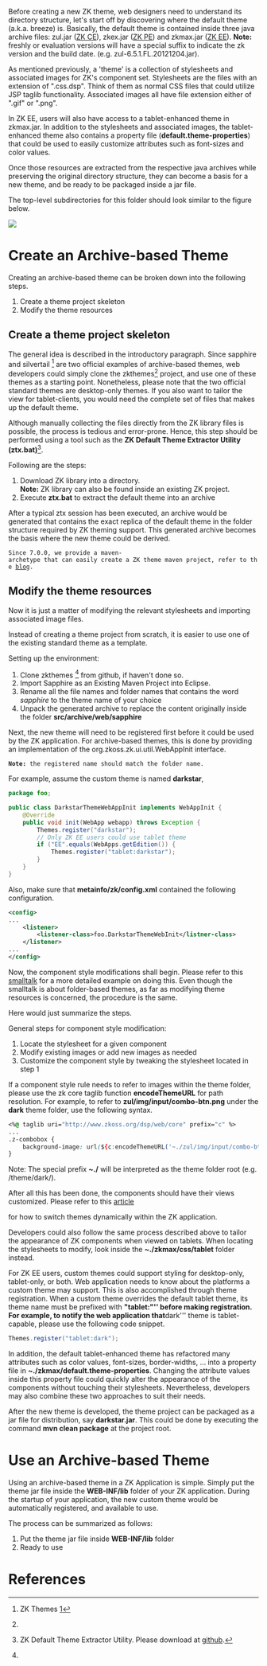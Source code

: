 

Before creating a new ZK theme, web designers need to understand its
directory structure, let's start off by discovering where the default
theme (a.k.a. breeze) is. Basically, the default theme is contained
inside three java archive files: zul.jar ([ZK
CE](http://www.zkoss.org/product/edition.dsp)), zkex.jar ([ZK
PE](http://www.zkoss.org/product/edition.dsp)) and zkmax.jar ([ZK
EE](http://www.zkoss.org/product/edition.dsp)). **Note:** freshly or
evaluation versions will have a special suffix to indicate the zk
version and the build date. (e.g. zul-6.5.1.FL.20121204.jar).

As mentioned previously, a 'theme' is a collection of stylesheets and
associated images for ZK's component set. Stylesheets are the files with
an extension of ".css.dsp". Think of them as normal CSS files that could
utilize JSP taglib functionality. Associated images all have file
extension either of ".gif" or ".png".

In ZK EE, users will also have access to a tablet-enhanced theme in
zkmax.jar. In addition to the stylesheets and associated images, the
tablet-enhanced theme also contains a property file
(**default.theme-properties**) that could be used to easily customize
attributes such as font-sizes and color values.

Once those resources are extracted from the respective java archives
while preserving the original directory structure, they can become a
basis for a new theme, and be ready to be packaged inside a jar file.

The top-level subdirectories for this folder should look similar to the
figure below.

![](/zk_dev_ref/images/theme_skeleton.png)

# Create an Archive-based Theme

Creating an archive-based theme can be broken down into the following
steps.

1.  Create a theme project skeleton
2.  Modify the theme resources

## Create a theme project skeleton

The general idea is described in the introductory paragraph. Since
sapphire and silvertail [^1] are two official examples of archive-based
themes, web developers could simply clone the zkthemes[^2] project, and
use one of these themes as a starting point. Nonetheless, please note
that the two official standard themes are desktop-only themes. If you
also want to tailor the view for tablet-clients, you would need the
complete set of files that makes up the default theme.

Although manually collecting the files directly from the ZK library
files is possible, the process is tedious and error-prone. Hence, this
step should be performed using a tool such as the **ZK Default Theme
Extractor Utility (ztx.bat)**[^3].

Following are the steps:

1.  Download ZK library into a directory.  
    **Note:** ZK library can also be found inside an existing ZK
    project.
2.  Execute **ztx.bat** to extract the default theme into an archive

After a typical ztx session has been executed, an archive would be
generated that contains the exact replica of the default theme in the
folder structure required by ZK theming support. This generated archive
becomes the basis where the new theme could be derived.

`Since 7.0.0, we provide a maven-archetype that can easily create a ZK theme maven project, refer to the `[`blog`](http://blog.zkoss.org/index.php/2013/09/17/zk7-create-a-new-a-theme-project/)`.`

## Modify the theme resources

Now it is just a matter of modifying the relevant stylesheets and
importing associated image files.

Instead of creating a theme project from scratch, it is easier to use
one of the existing standard theme as a template.

Setting up the environment:

1.  Clone zkthemes [^4] from github, if haven't done so.
2.  Import Sapphire as an Existing Maven Project into Eclipse.
3.  Rename all the file names and folder names that contains the word
    *sapphire* to the theme name of your choice
4.  Unpack the generated archive to replace the content originally
    inside the folder **src/archive/web/sapphire**

Next, the new theme will need to be registered first before it could be
used by the ZK application. For archive-based themes, this is done by
providing an implementation of the
<javadoc type="interface">org.zkoss.zk.ui.util.WebAppInit</javadoc>
interface.

**`Note:`**` the registered name should match the folder name.`

For example, assume the custom theme is named **darkstar**,

``` java
package foo;

public class DarkstarThemeWebAppInit implements WebAppInit {
    @Override
    public void init(WebApp webapp) throws Exception {
        Themes.register("darkstar");
        // Only ZK EE users could use tablet theme
        if ("EE".equals(WebApps.getEdition()) {
            Themes.register("tablet:darkstar");
        }    
    }
}
```

Also, make sure that **metainfo/zk/config.xml** contained the following
configuration.

``` xml
<config>
...
    <listener>
        <listener-class>foo.DarkstarThemeWebInit</listner-class>
    </listener>
...
</config>
```

Now, the component style modifications shall begin. Please refer to this
[smalltalk](http://http://books.zkoss.org/index.php?title=Small_Talks/2013/January/Packaging_Themes_Inside_Folders_in_ZK_6.5.2)
for a more detailed example on doing this. Even though the smalltalk is
about folder-based themes, as far as modifying theme resources is
concerned, the procedure is the same.

Here would just summarize the steps.

General steps for component style modification:

1.  Locate the stylesheet for a given component
2.  Modify existing images or add new images as needed
3.  Customize the component style by tweaking the stylesheet located in
    step 1

If a component style rule needs to refer to images within the theme
folder, please use the zk core taglib function **encodeThemeURL** for
path resolution. For example, to refer to
**zul/img/input/combo-btn.png** under the **dark** theme folder, use the
following syntax.

``` css
<%@ taglib uri="http://www.zkoss.org/dsp/web/core" prefix="c" %>
...
.z-combobox {
    background-image: url(${c:encodeThemeURL('~./zul/img/input/combo-btn.png')});
}
```

Note: The special prefix **~./** will be interpreted as the theme folder
root (e.g. /theme/dark/).

After all this has been done, the components should have their views
customized. Please refer to this
[article](/zk_dev_ref/Theming_and_Styling/Understanding_the_Theming_Subsystem/Switching_Themes)

</ref>

for how to switch themes dynamically within the ZK application.

Developers could also follow the same process described above to tailor
the appearance of ZK components when viewed on tablets. When locating
the stylesheets to modify, look inside the **~./zkmax/css/tablet**
folder instead.

For ZK EE users, custom themes could support styling for desktop-only,
tablet-only, or both. Web application needs to know about the platforms
a custom theme may support. This is also accomplished through theme
registration. When a custom theme overrides the default tablet theme,
its theme name must be prefixed with **"tablet:"'' before making
registration. For example, to notify the web application that**dark'''
theme is tablet-capable, please use the following code snippet.

``` java
Themes.register("tablet:dark");
```

In addition, the default tablet-enhanced theme has refactored many
attributes such as color values, font-sizes, border-widths, ... into a
property file in **~./zkmax/default.theme-properties**. Changing the
attribute values inside this property file could quickly alter the
appearance of the components without touching their stylesheets.
Nevertheless, developers may also combine these two approaches to suit
their needs.

After the new theme is developed, the theme project can be packaged as a
jar file for distribution, say **darkstar.jar**. This could be done by
executing the command **mvn clean package** at the project root.

# Use an Archive-based Theme

Using an archive-based theme in a ZK Application is simple. Simply put
the theme jar file inside the **WEB-INF/lib** folder of your ZK
application. During the startup of your application, the new custom
theme would be automatically registered, and available to use.

The process can be summarized as follows:

1.  Put the theme jar file inside **WEB-INF/lib** folder
2.  Ready to use

# References

<references/>

[^1]: ZK Themes [1](https://github.com/zkoss/zkthemes)

[^2]:

[^3]: ZK Default Theme Extractor Utility. Please download at
    [github](https://gist.github.com/raw/4334775/e5d669bb873443aa03f8febffccd3fc4b2518ecb/ztx.bat).

[^4]:
